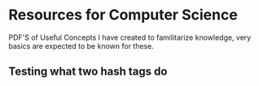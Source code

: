 # Resources for Computer Science
PDF'S of Useful Concepts I have created to familitarize knowledge, very basics are expected to be known for these.

## Testing what two hash tags do 
